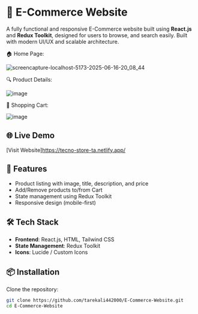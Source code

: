 # 🛒 E-Commerce Website

A fully functional and responsive E-Commerce website built using **React.js** and **Redux Toolkit**, designed for users to browse, and search easily. Built with modern UI/UX and scalable architecture.

 🏠 Home Page:
 
![screencapture-localhost-5173-2025-06-16-20_08_44](https://github.com/user-attachments/assets/b6fd5c28-884f-4bb6-ab89-1ddf400af720)



🔍 Product Details: 

![image](https://github.com/user-attachments/assets/7c872a1e-dc64-43b5-927d-e223508e68c9)



🛒 Shopping Cart:

![image](https://github.com/user-attachments/assets/70301a14-ed21-4484-a4ba-f2b74863a64f)




## 🌐 Live Demo

[Visit Website]https://tecno-store-ta.netlify.app/

## 🚀 Features

- Product listing with image, title, description, and price
- Add/Remove products to/from Cart
- State management using Redux Toolkit
- Responsive design (mobile-first)

## 🛠️ Tech Stack

- **Frontend**: React.js, HTML, Tailwind CSS
- **State Management**: Redux Toolkit
- **Icons**: Lucide / Custom Icons

## 📦 Installation

Clone the repository:

```bash
git clone https://github.com/tarekali442000/E-Commerce-Website.git
cd E-Commerce-Website
```
